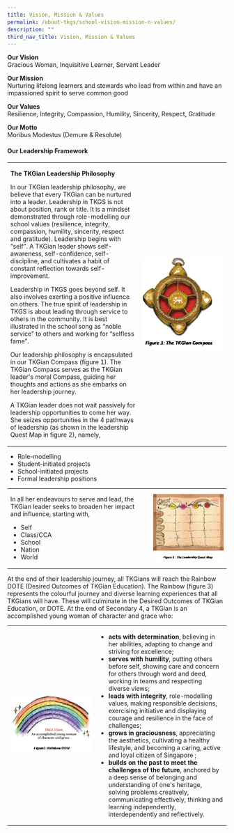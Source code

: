 ```yaml
---
title: Vision, Mission & Values
permalink: /about-tkgs/school-vision-mission-n-values/
description: ""
third_nav_title: Vision, Mission & Values
---
```



<p><strong>Our Vision<br /></strong>Gracious Woman, Inquisitive Learner, Servant Leader</p>
<p><strong>Our Mission<br /></strong>Nurturing lifelong learners and stewards who lead from within and have an impassioned spirit to serve common good</p>
<p><strong>Our Values<br /></strong>Resilience, Integrity, Compassion, Humility, Sincerity, Respect, Gratitude</p>
<p><strong>Our Motto<br /></strong>Moribus Modestus (Demure &amp; Resolute)</p>
<h4><strong>Our Leadership Framework</strong></h4>
<table style="border-collapse: collapse; width: 100%;" border="0">
<tbody>
<tr>
<td style="width: 60%;">
<p><strong>The TKGian Leadership Philosophy</strong></p>
<p>In our TKGian leadership philosophy, we believe that every TKGian can be nurtured into a leader. Leadership in TKGS is not about position, rank or title. It is a mindset demonstrated through role-modelling our school values (resilience, integrity, compassion, humility, sincerity, respect and gratitude). Leadership begins with &ldquo;self&rdquo;. A TKGian leader shows self-awareness, self-confidence, self-discipline, and cultivates a habit of constant reflection towards self-improvement.</p>
<p>Leadership in TKGS goes beyond self. It also involves exerting a positive influence on others. The true spirit of leadership in TKGS is about leading through service to others in the community. It is best illustrated in the school song as &ldquo;noble service&rdquo; to others and working for &ldquo;selfless fame&rdquo;.</p>
<p>Our leadership philosophy is encapsulated in our TKGian Compass (figure 1). The TKGian Compass serves as the TKGian leader's moral Compass, guiding her thoughts and actions as she embarks on her leadership journey.</p>
<p>A TKGian leader does not wait passively for leadership opportunities to come her way. She seizes opportunities in the 4 pathways of leadership (as shown in the leadership Quest Map in figure 2), namely,</p>
</td>
<td style="width: 55%;"><img src="/images/v1.gif"></td>
</tr>
</tbody>
</table>
<ul>
<li>Role-modelling</li>
<li>Student-initiated projects</li>
<li>School-initiated projects</li>
<li>Formal leadership positions</li>
</ul>
<table style="border-collapse: collapse;" border="0">
<tbody>
<tr>
<td style="width: 65%;">
<p>In all her endeavours to serve and lead, the TKGian leader seeks to broaden her impact and influence, starting with,</p>
<ul>
<li>Self</li>
<li>Class/CCA</li>
<li>School</li>
<li>Nation</li>
<li>World</li>
</ul>
</td>
<td style="width: 60%;"><img src="/images/v2.gif"></td>
</tr>
</tbody>
</table>
<p>At the end of their leadership journey, all TKGians will reach the Rainbow DOTE (Desired Outcomes of TKGian Education). The Rainbow (figure 3) represents the colourful journey and diverse learning experiences that all TKGians will have. These will culminate in the Desired Outcomes of TKGian Education, or DOTE. At the end of Secondary 4, a TKGian is an accomplished young woman of character and grace who:</p>
<table style="border-collapse: collapse; width: 100%;" border="0">
<tbody>
<tr>
<td style="width: 40%;"><img src="/images/v3.gif"></td>
<td style="width: 60%;">
<ul>
<li><strong>acts with determination</strong>, believing in her abilities, adapting to change and striving for excellence;</li>
<li><strong>serves with humility</strong>, putting others before self, showing care and concern for others through word and deed, working in teams and respecting diverse views;</li>
<li><strong>leads with integrity</strong>, role-modelling values, making responsible decisions, exercising initiative and displaying courage and resilience in the face of challenges;</li>
<li><strong>grows in graciousness</strong>,<strong>&nbsp;</strong>appreciating the aesthetics, cultivating a healthy lifestyle, and becoming a caring, active and loyal citizen of Singapore ;</li>
<li><strong>builds on the past to meet the challenges of the future</strong>, anchored by a deep sense of belonging and understanding of one's heritage, solving problems creatively, communicating effectively, thinking and learning independently, interdependently and reflectively.</li>
</ul>
</td>
</tr>
</tbody>
</table>